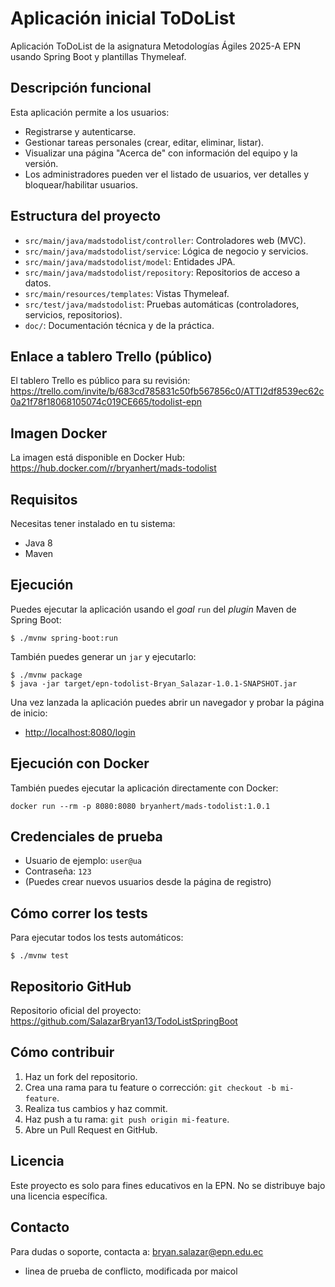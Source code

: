 # Aplicación inicial ToDoList

Aplicación ToDoList de la asignatura Metodologías Ágiles 2025-A EPN usando Spring Boot y plantillas Thymeleaf.

## Descripción funcional
Esta aplicación permite a los usuarios:
- Registrarse y autenticarse.
- Gestionar tareas personales (crear, editar, eliminar, listar).
- Visualizar una página "Acerca de" con información del equipo y la versión.
- Los administradores pueden ver el listado de usuarios, ver detalles y bloquear/habilitar usuarios.

## Estructura del proyecto
- `src/main/java/madstodolist/controller`: Controladores web (MVC).
- `src/main/java/madstodolist/service`: Lógica de negocio y servicios.
- `src/main/java/madstodolist/model`: Entidades JPA.
- `src/main/java/madstodolist/repository`: Repositorios de acceso a datos.
- `src/main/resources/templates`: Vistas Thymeleaf.
- `src/test/java/madstodolist`: Pruebas automáticas (controladores, servicios, repositorios).
- `doc/`: Documentación técnica y de la práctica.

## Enlace a tablero Trello (público)
El tablero Trello es público para su revisión:
https://trello.com/invite/b/683cd785831c50fb567856c0/ATTI2df8539ec62c0a21f78f18068105074c019CE665/todolist-epn

## Imagen Docker
La imagen está disponible en Docker Hub:
https://hub.docker.com/r/bryanhert/mads-todolist

## Requisitos

Necesitas tener instalado en tu sistema:
- Java 8
- Maven

## Ejecución

Puedes ejecutar la aplicación usando el _goal_ `run` del _plugin_ Maven de Spring Boot:

```
$ ./mvnw spring-boot:run 
```   

También puedes generar un `jar` y ejecutarlo:

```
$ ./mvnw package
$ java -jar target/epn-todolist-Bryan_Salazar-1.0.1-SNAPSHOT.jar
```

Una vez lanzada la aplicación puedes abrir un navegador y probar la página de inicio:
- [http://localhost:8080/login](http://localhost:8080/login)

## Ejecución con Docker
También puedes ejecutar la aplicación directamente con Docker:
```
docker run --rm -p 8080:8080 bryanhert/mads-todolist:1.0.1
```

## Credenciales de prueba
- Usuario de ejemplo: `user@ua`
- Contraseña: `123`
- (Puedes crear nuevos usuarios desde la página de registro)

## Cómo correr los tests
Para ejecutar todos los tests automáticos:
```
$ ./mvnw test
```

## Repositorio GitHub
Repositorio oficial del proyecto:
https://github.com/SalazarBryan13/TodoListSpringBoot

## Cómo contribuir
1. Haz un fork del repositorio.
2. Crea una rama para tu feature o corrección: `git checkout -b mi-feature`.
3. Realiza tus cambios y haz commit.
4. Haz push a tu rama: `git push origin mi-feature`.
5. Abre un Pull Request en GitHub.

## Licencia
Este proyecto es solo para fines educativos en la EPN. No se distribuye bajo una licencia específica.

## Contacto
Para dudas o soporte, contacta a: bryan.salazar@epn.edu.ec

- linea de prueba de conflicto, modificada por maicol